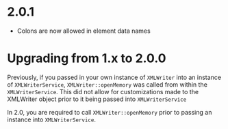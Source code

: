 # 2.0.1
- Colons are now allowed in element data names
# Upgrading from 1.x to 2.0.0
Previously, if you passed in your own instance of `XMLWriter` into an instance of `XMLWriterService`,
`XMLWriter::openMemory` was called from within the `XMLWriterService`. This did not allow for customizations made to the XMLWriter object prior to it being passed into `XMLWriterService`

In 2.0, you are required to call `XMLWriter::openMemory` prior to passing an instance into `XMLWriterService`.
